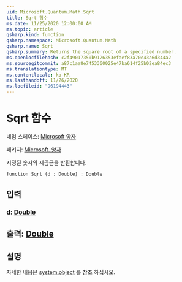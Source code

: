 ```yaml
---
uid: Microsoft.Quantum.Math.Sqrt
title: Sqrt 함수
ms.date: 11/25/2020 12:00:00 AM
ms.topic: article
qsharp.kind: function
qsharp.namespace: Microsoft.Quantum.Math
qsharp.name: Sqrt
qsharp.summary: Returns the square root of a specified number.
ms.openlocfilehash: c2f49017350b9126353efaef83a70e43a6d344a2
ms.sourcegitcommit: a87c1aa8e7453360025e47ba614f25b02ea84ec3
ms.translationtype: MT
ms.contentlocale: ko-KR
ms.lasthandoff: 11/26/2020
ms.locfileid: "96194443"
---
```

# <a name="sqrt-function"></a>Sqrt 함수

네임 스페이스: [Microsoft 양자](xref:Microsoft.Quantum.Math)

패키지: [Microsoft. 양자](https://nuget.org/packages/Microsoft.Quantum.QSharp.Core)


지정된 숫자의 제곱근을 반환합니다.

```qsharp
function Sqrt (d : Double) : Double
```


## <a name="input"></a>입력

### <a name="d--double"></a>d: [Double](xref:microsoft.quantum.lang-ref.double)





## <a name="output--double"></a>출력: [Double](xref:microsoft.quantum.lang-ref.double)



## <a name="remarks"></a>설명

자세한 내용은 [system.object](https://docs.microsoft.com/dotnet/api/system.math.sqrt) 를 참조 하십시오.